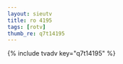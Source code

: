```yaml
--- 
layout: sieutv
title: ro 4195
tags: [rotv]
thumb_re: q7t14195
---
```

{% include tvadv key="q7t14195" %} 
